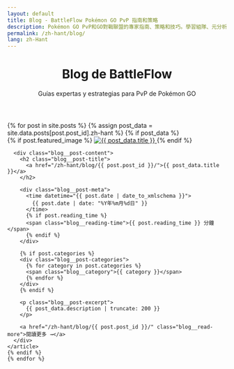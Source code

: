 ```yaml
---
layout: default
title: Blog - BattleFlow Pokémon GO PvP 指南和策略
description: Pokémon GO PvP和GO對戰聯盟的專家指南、策略和技巧。學習組隊、元分析和獲勝策略。
permalink: /zh-hant/blog/
lang: zh-Hant
---
```


<div class="blog container">
  <header class="blog__header">
    <h1>Blog de BattleFlow</h1>
    <p>Guías expertas y estrategias para PvP de Pokémon GO</p>
  </header>

  <div class="blog__posts">
    {% for post in site.posts %}
    {% assign post_data = site.data.posts[post.post_id].zh-hant %}
    {% if post_data %}
    <article class="blog__post-preview">
      {% if post.featured_image %}
      <a href="/zh-hant/blog/{{ post.post_id }}/" class="blog__post-image">
        <img src="{{ post.featured_image }}" alt="{{ post_data.title }}">
      </a>
      {% endif %}

      <div class="blog__post-content">
        <h2 class="blog__post-title">
          <a href="/zh-hant/blog/{{ post.post_id }}/">{{ post_data.title }}</a>
        </h2>

        <div class="blog__post-meta">
          <time datetime="{{ post.date | date_to_xmlschema }}">
            {{ post.date | date: "%Y年%m月%d日" }}
          </time>
          {% if post.reading_time %}
          <span class="blog__reading-time">{{ post.reading_time }} 分鐘</span>
          {% endif %}
        </div>

        {% if post.categories %}
        <div class="blog__post-categories">
          {% for category in post.categories %}
          <span class="blog__category">{{ category }}</span>
          {% endfor %}
        </div>
        {% endif %}

        <p class="blog__post-excerpt">
          {{ post_data.description | truncate: 200 }}
        </p>

        <a href="/zh-hant/blog/{{ post.post_id }}/" class="blog__read-more">閱讀更多 →</a>
      </div>
    </article>
    {% endif %}
    {% endfor %}
  </div>
</div>
